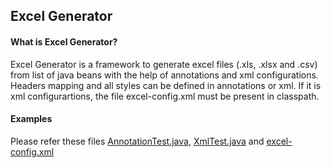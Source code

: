 Excel Generator
-------------------------------
#### What is Excel Generator? ####
Excel Generator is a framework to generate excel files (.xls, .xlsx and .csv) from list of java beans with the help of annotations and xml configurations. Headers mapping and all styles can be defined in annotations or xml. If it is xml configurartions, the file excel-config.xml must be present in classpath.

#### Examples ####
Please refer these files [AnnotationTest.java](https://github.com/stanrnd/excel-generator/blob/master/src/test/java/com/stanrnd/excel/annotation/AnnotationTest.java), [XmlTest.java](https://github.com/stanrnd/excel-generator/blob/master/src/test/java/com/stanrnd/excel/xml/XmlTest.java) and [excel-config.xml](https://github.com/stanrnd/excel-generator/blob/master/src/test/resources/excel-config.xml)
